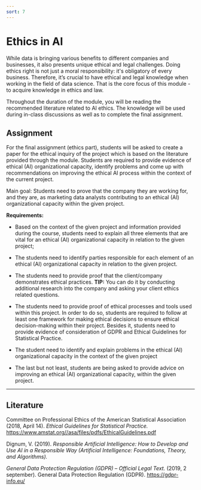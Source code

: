```yaml
---
sort: 7
---
```


# __Ethics in AI__

While data is bringing various benefits to different companies and businesses, it also presents unique ethical and legal challenges. Doing ethics right is not just a moral responsibility: it's obligatory of every business. Therefore, it’s crucial to have ethical and legal knowledge when working in the field of data science. That is the core focus of this module - to acquire knowledge in ethics and law.

Throughout the duration of the module, you will be reading the recommended literature related to AI ethics. The knowledge will be used during in-class discussions as well as to complete the final assignment.

## __Assignment__

For the final assignment (ethics part), students will be asked to create a paper for the ethical inquiry of the project which is based on the literature provided through the module. Students are required to provide evidence of ethical (AI) organizational capacity, identify problems  and come up with recommendations on improving the ethical AI process within the context of the current project.

Main goal: Students need to prove that the company they are working for, and they are, as marketing data analysts contributing to an ethical (AI) organizational capacity within the given project. 

__Requirements:__

- Based on the context of the given project and information provided during the course, students need to explain all three elements that are vital for an ethical (AI) organizational capacity in relation to the given project; 

- The students need to identify parties responsible for each element of an ethical (AI) organizational capacity in relation to the given project. 

-  The students need to provide  proof that the client/company demonstrates ethical practices. __TIP:__ You can do it by conducting additional research into the company and asking your client ethics related questions. 

- The students need to provide proof of ethical processes and tools used within this project. In order to do so, students are required to follow at least one framework for making ethical decisions to ensure ethical decision-making within their project. Besides it, students need to provide evidence of consideration of GDPR and Ethical Guidelines for Statistical Practice.

- The student need to identify and explain problems in the ethical (AI) organizational capacity in the context of the given project

- The last but not least, students are being asked to provide advice on improving an ethical (AI) organizational capacity, within the given project.

***

## __Literature__

Committee on Professional Ethics of the American Statistical Association (2018, April 14). *Ethical Guidelines for Statistical Practice.* https://www.amstat.org//asa/files/pdfs/EthicalGuidelines.pdf

Dignum, V. (2019). *Responsible Artificial Intelligence: How to Develop and Use AI in a Responsible Way (Artificial Intelligence: Foundations, Theory, and Algorithms).*

*General Data Protection Regulation (GDPR) – Official Legal Text.* (2019, 2 september). General Data Protection Regulation (GDPR). https://gdpr-info.eu/
